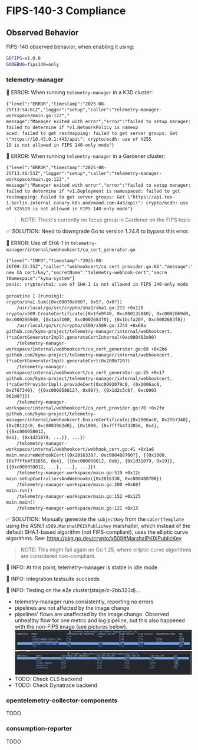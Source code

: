 # FIPS-140-3 Compliance

## Observed Behavior

FIPS-140 observed behavior, when enabling it using:
```bash
GOFIPS=v1.0.0
GODEBUG=fips140=only
```

### telemetry-manager

🛑 ERROR: When running `telemetry-manager` in a K3D cluster:

```
{"level":"ERROR","timestamp":"2025-08-25T13:54:01Z","logger":"setup","caller":"telemetry-manager-workspace/main.go:122","
message":"Manager exited with error","error":"failed to setup manager: failed to determine if *v1.NetworkPolicy is namesp
aced: failed to get restmapping: failed to get server groups: Get \"https://10.43.0.1:443/api\": crypto/ecdh: use of X255
19 is not allowed in FIPS 140-only mode"}
```

🛑 ERROR: When running `telemetry-manager` in a Gardener cluster:

```
{"level":"ERROR","timestamp":"2025-08-25T13:46:53Z","logger":"setup","caller":"telemetry-manager-workspace/main.go:122","
message":"Manager exited with error","error":"failed to setup manager: failed to determine if *v1.Deployment is namespaced: failed to get restmapping: failed to get server groups: Get \"https://api.teo-1.berlin.internal.canary.k8s.ondemand.com:443/api\": crypto/ecdh: use of X25519 is not allowed in FIPS 140-only mode"} 
```

> NOTE: There's currently no focus group in Gardener on the FIPS topic

✅ SOLUTION: Need to downgrade Go to version 1.24.6 to bypass this error.

🛑 ERROR: Use of SHA-1 in `telemetry-manager/internal/webhookcert/ca_cert_generator.go`
```
{"level":"INFO","timestamp":"2025-08-26T09:35:35Z","caller":"webhookcert/ca_cert_provider.go:66","message":"Generating new CA cert/key","secretName":"telemetry-webhook-cert","secre
tNamespace":"kyma-system"}                                                                                                                                                          
panic: crypto/sha1: use of SHA-1 is not allowed in FIPS 140-only mode                                                                                                               
                                                                                                                                                                                    
goroutine 1 [running]:                                                                                                                                                              
crypto/sha1.Sum({0xc00070a900?, 0x5?, 0x0?})                                                                                                                                        
    /usr/local/go/src/crypto/sha1/sha1.go:273 +0x128                                                                                                                                
crypto/x509.CreateCertificate({0x1fe9f40, 0xc000135040}, 0xc0002069d0, 0xc0002069d0, {0x1aa7100, 0xc0002683f0}, {0x1bcfa20?, 0xc0002683f0})                                         
    /usr/local/go/src/crypto/x509/x509.go:1744 +0x60a                                                                                                                               
github.com/kyma-project/telemetry-manager/internal/webhookcert.(*caCertGeneratorImpl).generateCertInternal(0xc000483e90)                                                            
    /telemetry-manager-workspace/internal/webhookcert/ca_cert_generator.go:68 +0x2b6                                                                                                
github.com/kyma-project/telemetry-manager/internal/webhookcert.(*caCertGeneratorImpl).generateCert(0x200b720?)                                                                      
    /telemetry-manager-workspace/internal/webhookcert/ca_cert_generator.go:25 +0x17                                                                                                 
github.com/kyma-project/telemetry-manager/internal/webhookcert.(*caCertProviderImpl).provideCert(0xc0002079c0, {0x2006ac0, 0x2f67340}, {{0xc000058012?, 0x90?}, {0x1d2c5c6?, 0xc0003
962d0?}})                                                                                                                                                                           
    /telemetry-manager-workspace/internal/webhookcert/ca_cert_provider.go:70 +0x2fe                                                                                                 
github.com/kyma-project/telemetry-manager/internal/webhookcert.EnsureCertificate({0x2006ac0, 0x2f67340}, {0x20122c0, 0xc0003962d0}, {0x1000, {0x7fffb4f33856, 0x4}, {{0xc000058012, 
0xb}, {0x1d31079, ...}}, ...})                                                                                                                                                      
    /telemetry-manager-workspace/internal/webhookcert/webhook_cert.go:41 +0x1a6                                                                                                     
main.ensureWebhookCert({0x2016338?, 0xc000488700?}, {{0x1000, {0x7fffb4f33856, 0x4}, {{0xc000058012, 0xb}, {0x1d31079, 0x19}}, {{0xc000058012, ...}, ...}, ...}})                   
    /telemetry-manager-workspace/main.go:519 +0x12c                                                                                                                                 
main.setupControllersAndWebhooks({0x2016338, 0xc000488700})                                                                                                                         
    /telemetry-manager-workspace/main.go:200 +0x68f                                                                                                                                 
main.run()                                                                                                                                                                          
    /telemetry-manager-workspace/main.go:152 +0x125                                                                                                                                 
main.main()                                                                                                                                                                         
    /telemetry-manager-workspace/main.go:121 +0x13 
```

✅ SOLUTION: Manually generate the `subjectKey` from the `caCertTemplate` using the ASN.1 `x509.MarshalPKIXPublicKey` marshaller, which instead of the default SHA.1-based algorithm (not FIPS-compliant), uses the elliptic curve algorithms. See: https://pkg.go.dev/crypto/x509#MarshalPKIXPublicKey

> NOTE: This might fail again on Go 1.25, where elliptic curve algorithms are considered non-compliant.

🔵 INFO: At this point, telemetry-manager is stable in idle mode

🔵 INFO: Integration testsuite succeeds

🔵 INFO: Testing on the e2e cluster(stage/c-2bb323d)...
- telemetry-manager runs consistently, reporting no errors
- pipelines are not affected by the image change
- pipelines' flows are unaffected by the image change. Observed unhealthy flow for one metric and log pipeline, but this also happened with the non-FIPS image (see pictures below).
![Log Pipelines](image.png)
![Metric Pipelines](image-1.png)
- TODO: Check CLS backend
- TODO: Check Dynatrace backend

### opentelemetry-collector-components

TODO

### consumption-reporter

TODO
